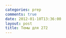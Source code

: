 ```yaml
---
categories: prep
comments: true
date: 2012-01-10T13:36:00
layout: post
title: Темы для 272
---
```


